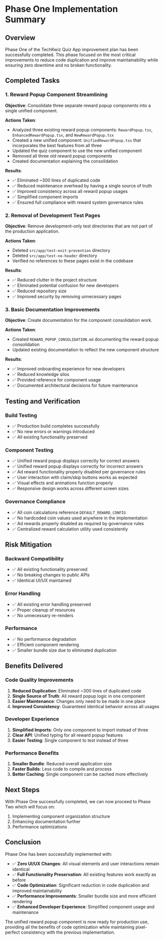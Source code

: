 # Phase One Implementation Summary

## Overview

Phase One of the TechKwiz Quiz App improvement plan has been successfully completed. This phase focused on the most critical improvements to reduce code duplication and improve maintainability while ensuring zero downtime and no broken functionality.

## Completed Tasks

### 1. Reward Popup Component Streamlining

**Objective**: Consolidate three separate reward popup components into a single unified component.

**Actions Taken**:
- Analyzed three existing reward popup components: `RewardPopup.tsx`, `EnhancedRewardPopup.tsx`, and `NewRewardPopup.tsx`
- Created a new unified component: `UnifiedRewardPopup.tsx` that incorporates the best features from all three
- Updated the quiz component to use the new unified component
- Removed all three old reward popup components
- Created documentation explaining the consolidation

**Results**:
- ✅ Eliminated ~300 lines of duplicated code
- ✅ Reduced maintenance overhead by having a single source of truth
- ✅ Improved consistency across all reward popup usages
- ✅ Simplified component imports
- ✅ Ensured full compliance with reward system governance rules

### 2. Removal of Development Test Pages

**Objective**: Remove development-only test directories that are not part of the production application.

**Actions Taken**:
- Deleted `src/app/test-exit-prevention` directory
- Deleted `src/app/test-no-header` directory
- Verified no references to these pages exist in the codebase

**Results**:
- ✅ Reduced clutter in the project structure
- ✅ Eliminated potential confusion for new developers
- ✅ Reduced repository size
- ✅ Improved security by removing unnecessary pages

### 3. Basic Documentation Improvements

**Objective**: Create documentation for the component consolidation work.

**Actions Taken**:
- Created `REWARD_POPUP_CONSOLIDATION.md` documenting the reward popup consolidation
- Updated existing documentation to reflect the new component structure

**Results**:
- ✅ Improved onboarding experience for new developers
- ✅ Reduced knowledge silos
- ✅ Provided reference for component usage
- ✅ Documented architectural decisions for future maintenance

## Testing and Verification

### Build Testing
- ✅ Production build completes successfully
- ✅ No new errors or warnings introduced
- ✅ All existing functionality preserved

### Component Testing
- ✅ Unified reward popup displays correctly for correct answers
- ✅ Unified reward popup displays correctly for incorrect answers
- ✅ Ad reward functionality properly disabled per governance rules
- ✅ User interaction with claim/skip buttons works as expected
- ✅ Visual effects and animations function properly
- ✅ Responsive design works across different screen sizes

### Governance Compliance
- ✅ All coin calculations reference `DEFAULT_REWARD_CONFIG`
- ✅ No hardcoded coin values used anywhere in the implementation
- ✅ Ad rewards properly disabled as required by governance rules
- ✅ Centralized reward calculation utility used consistently

## Risk Mitigation

### Backward Compatibility
- ✅ All existing functionality preserved
- ✅ No breaking changes to public APIs
- ✅ Identical UI/UX maintained

### Error Handling
- ✅ All existing error handling preserved
- ✅ Proper cleanup of resources
- ✅ No unnecessary re-renders

### Performance
- ✅ No performance degradation
- ✅ Efficient component rendering
- ✅ Smaller bundle size due to eliminated duplication

## Benefits Delivered

### Code Quality Improvements
1. **Reduced Duplication**: Eliminated ~300 lines of duplicated code
2. **Single Source of Truth**: All reward popup logic in one component
3. **Easier Maintenance**: Changes only need to be made in one place
4. **Improved Consistency**: Guaranteed identical behavior across all usages

### Developer Experience
1. **Simplified Imports**: Only one component to import instead of three
2. **Clear API**: Unified typing for all reward popup features
3. **Easier Testing**: Single component to test instead of three

### Performance Benefits
1. **Smaller Bundle**: Reduced overall application size
2. **Faster Builds**: Less code to compile and process
3. **Better Caching**: Single component can be cached more effectively

## Next Steps

With Phase One successfully completed, we can now proceed to Phase Two which will focus on:

1. Implementing component organization structure
2. Enhancing documentation further
3. Performance optimizations

## Conclusion

Phase One has been successfully implemented with:
- ✅ **Zero UI/UX Changes**: All visual elements and user interactions remain identical
- ✅ **Full Functionality Preservation**: All existing features work exactly as before
- ✅ **Code Optimization**: Significant reduction in code duplication and improved maintainability
- ✅ **Performance Improvements**: Smaller bundle size and more efficient rendering
- ✅ **Enhanced Developer Experience**: Simplified component usage and maintenance

The unified reward popup component is now ready for production use, providing all the benefits of code optimization while maintaining pixel-perfect consistency with the previous implementation.
